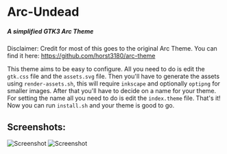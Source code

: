 # Arc-Undead
##### A simplified GTK3 Arc Theme

Disclaimer: Credit for most of this goes to the original Arc Theme.
You can find it here: https://github.com/horst3180/arc-theme

This theme aims to be easy to configure. All you need to do is edit the `gtk.css` file and the `assets.svg` file.
Then you'll have to generate the assets using `render-assets.sh`, this will require `inkscape` and optionally `optipng` for smaller images.
After that you'll have to decide on a name for your theme. For setting the name all you need to do is edit the `index.theme` file.
That's it! Now you can run `install.sh` and your theme is good to go.

## Screenshots:

![Screenshot](http://i.imgur.com/C08K5m9.png)
![Screenshot](http://i.imgur.com/b2aD9FU.png)

